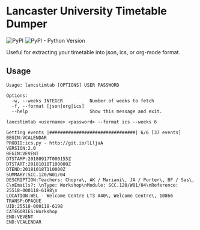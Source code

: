 # Lancaster University Timetable Dumper
![PyPI](https://img.shields.io/pypi/v/lancstimtab.svg)
![PyPI - Python Version](https://img.shields.io/pypi/pyversions/lancstimtab.svg)

Useful for extracting your timetable into json, ics, or org-mode format.

## Usage

```
Usage: lancstimtab [OPTIONS] USER PASSWORD

Options:
  -w, --weeks INTEGER          Number of weeks to fetch
  -f, --format [json|org|ics]
  --help                       Show this message and exit.
```

`lancstimtab <username> <password> --format ics --weeks 6`

```ics
Getting events |################################| 6/6 [37 events]
BEGIN:VCALENDAR
PRODID:ics.py - http://git.io/lLljaA
VERSION:2.0
BEGIN:VEVENT
DTSTAMP:20180917T000155Z
DTSTART:20181018T100000Z
DTEND:20181018T110000Z
SUMMARY:SCC.120/W01/04
DESCRIPTION:Teachers: Chopra\, AK / Mariani\, JA / Porter\, BF / Sas\, C\nEmails?: \nType: Workshop\nModule: SCC.120/W01/04\nReference: 25518-000118-6198\n
LOCATION:WEL - Welcome Centre LT3 A40\, Welcome Centre\, 10866
TRANSP:OPAQUE
UID:25518-000118-6198
CATEGORIES:Workshop
END:VEVENT
END:VCALENDAR
```
